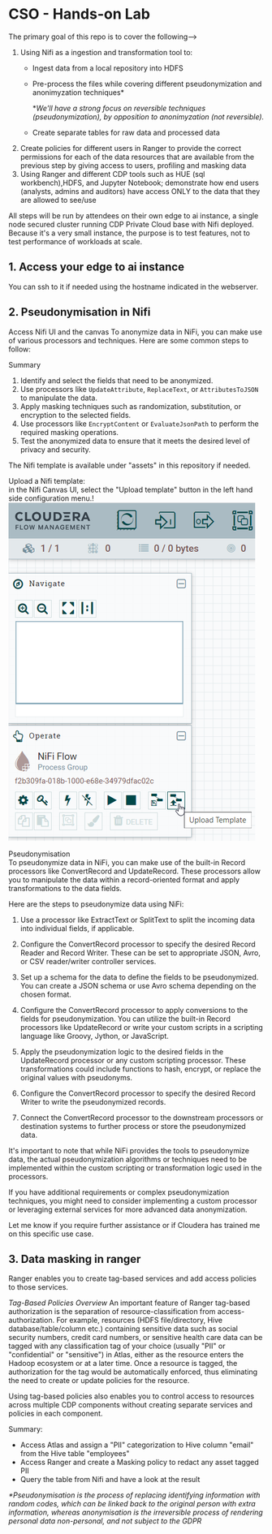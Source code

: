 # CSO - Hands-on Lab

The primary goal of this repo is to cover the following-->
1. Using Nifi as a ingestion and transformation tool to:
    - Ingest data from a local repository into HDFS
    - Pre-process the files while covering different pseudonymization and anonimyzation techniques* 
    
      *_We'll have a strong focus on reversible techniques (pseudonymization), by opposition to anonimyzation (not reversible)._

    - Create separate tables for raw data and processed data
2. Create policies for different users in Ranger to provide the correct permissions for each of the data resources that are available from the previous step by giving access to users, profiling and masking data
3.  Using Ranger and different CDP tools such as HUE (sql workbench),HDFS, and Jupyter Notebook; demonstrate how end users (analysts, admins and auditors) have access ONLY to the data that they are allowed to see/use
    

All steps will be run by attendees on their own edge to ai instance, a single node secured cluster running CDP
Private Cloud base with Nifi deployed. Because it's a very small instance, the purpose is to test features,
not to test performance of workloads at scale.

## 1. Access your edge to ai instance
You can ssh to it if needed using the hostname indicated in the webserver.


## 2. Pseudonymisation in Nifi
Access Nifi UI and the canvas
To anonymize data in NiFi, you can make use of various processors and techniques. Here are some common steps to follow:



Summary
1. Identify and select the fields that need to be anonymized.
2. Use processors like `UpdateAttribute`, `ReplaceText`, or `AttributesToJSON` to manipulate the data.
3. Apply masking techniques such as randomization, substitution, or encryption to the selected fields.
4. Use processors like `EncryptContent` or `EvaluateJsonPath` to perform the required masking operations.
5. Test the anonymized data to ensure that it meets the desired level of privacy and security.

The Nifi template is available under "assets" in this repository if needed.  

Upload a Nifi template:  
in the Nifi Canvas UI, select the "Upload template" button in the left hand side configuration menu.!
![Upload Template](./images/NiFi_uploadTemplate.png)  

Pseudonymisation  
To pseudonymize data in NiFi, you can make use of the built-in Record processors like ConvertRecord and UpdateRecord. These processors allow you 
to manipulate the data within a record-oriented format and apply transformations to the data fields.

Here are the steps to pseudonymize data using NiFi:

1. Use a processor like ExtractText or SplitText to split the incoming data into individual fields, if applicable.

2. Configure the ConvertRecord processor to specify the desired Record Reader and Record Writer. These can be set to appropriate JSON, Avro, or CSV reader/writer controller services.

3. Set up a schema for the data to define the fields to be pseudonymized. You can create a JSON schema or use Avro schema depending on the chosen format.

4. Configure the ConvertRecord processor to apply conversions to the fields for pseudonymization. You can utilize the built-in Record processors like UpdateRecord or write your custom scripts in a scripting language like Groovy, Jython, or JavaScript.

5. Apply the pseudonymization logic to the desired fields in the UpdateRecord processor or any custom scripting processor. These transformations could include functions to hash, encrypt, or replace the original values with pseudonyms.

6. Configure the ConvertRecord processor to specify the desired Record Writer to write the pseudonymized records.

7. Connect the ConvertRecord processor to the downstream processors or destination systems to further process or store the pseudonymized data.

It's important to note that while NiFi provides the tools to pseudonymize data, 
the actual pseudonymization algorithms or techniques need to be implemented within the custom scripting or transformation logic used in the processors.

If you have additional requirements or complex pseudonymization techniques, 
you might need to consider implementing a custom processor or leveraging external services for more advanced data anonymization.

Let me know if you require further assistance or if Cloudera has trained me on this specific use case.


## 3. Data masking in ranger

Ranger enables you to create tag-based services and add access policies to those services.

*Tag-Based Policies Overview*
An important feature of Ranger tag-based authorization is the separation of resource-classification from access-authorization. 
For example, resources (HDFS file/directory, Hive database/table/column etc.) containing sensitive data such as social security numbers,
credit card numbers, or sensitive health care data can be tagged with any classification tag of your choice (usually "PII" or "confidential" or "sensitive") in Atlas, either as the resource enters the Hadoop ecosystem or at a later time. 
Once a resource is tagged, the authorization for the tag would be automatically enforced,
thus eliminating the need to create or update policies for the resource.

Using tag-based policies also enables you to control access to resources across multiple CDP components without creating separate services and policies in each component.


Summary:
- Access Atlas and assign a "PII" categorization to Hive column "email" from the Hive table "employees"
- Access Ranger and create a Masking policy to redact any asset tagged PII
- Query the table from Nifi and have a look at the result




_*Pseudonymisation is the process of replacing identifying information with random codes, 
which can be linked back to the original person with extra information, 
whereas anonymisation is the irreversible process of rendering personal data non-personal, 
and not subject to the GDPR_
